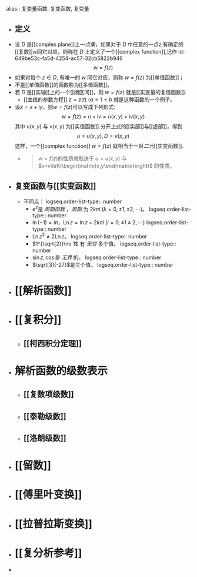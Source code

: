 alias:: 复变量函数, 复变函数, 复变量

- ## 定义
- 设 $D$ 是[[complex plane]]上一*点集*，如果对于 $D$ 中任意的一点$z$,有确定的[[复数]]$w$同它对应，则称在 $D$ 上定义了一个[[complex function]],记作 
  id:: 649be53c-fa5d-4254-ac57-32cb5822b946
  $$w=f(z)$$
- 如果对每个 $z\in D$, 有唯一的 $w$ 同它对应，则称 $w=f(z)$ 为[[单值函数]]；
- 不是[[单值函数]]的函数称为[[多值函数]]。
- 若 $D$ 是[[实轴]]上的一个[[闭区间]]，则 $w=f(z)$ 就是[[实变量的复值函数]].
	- [[曲线的参数方程]] $z=z\left(t\right)\ (a≤1≤b$ 就是这种函数的一个例子。
- 设$z=x+iy$，则$w=f(z)$可以写成下列形式:
  $$
  w=f(z)=u+\mathrm{i}v=u(x,y)+\mathrm{i}v(x,y)
  $$
  其中 $u\left(x,y\right)$ 与 $v\left(x,y\right)$ 为[[实值函数]].分开上式的[[实部]]与[[虚部]]，得到
  $$u = u(x,y), D =v(x,y)$$
  这样，一个[[complex function]] $w=f(z)$ 就相当于一对*二元*[[实变函数]].
	- > $w=f(z)$的性质就取决于 $u=u\left(x,y\right)$ 与$v=v\left(\begin{matrix}x,y\end{matrix}\right)$ 的性质。
- ## 复变函数与[[实变函数]]
	- 不同点：
	  logseq.order-list-type:: number
		- $e^z$是 *周期函数* ，*周期* 为 $2k\pi i\ (k=0,\pm 1, \pm 2,\cdots)$。
		  logseq.order-list-type:: number
		- $\ln(-1)=i\pi$，$\operatorname{Ln} z= \ln z + 2k\pi i\ (i=0,\pm 1\pm 2,\cdots)$
		  logseq.order-list-type:: number
		- $\operatorname{Ln} z^2\ne 2\operatorname{Ln}z$。
		  logseq.order-list-type:: number
		- $1^{\sqrt{2}}\ne 1$ 有 *无穷* 多个值。
		  logseq.order-list-type:: number
		- $\sin z, \cos$是 *无界* 的。
		  logseq.order-list-type:: number
		- $\sqrt[3]{-27}$是三个值。
		  logseq.order-list-type:: number
- # [[解析函数]]
- # [[复积分]]
	- ## [[柯西积分定理]]
- # 解析函数的级数表示
	- ## [[复数项级数]]
	- ## [[泰勒级数]]
	- ## [[洛朗级数]]
- # [[留数]]
- # [[傅里叶变换]]
- # [[拉普拉斯变换]]
- # [[复分析参考]]
-